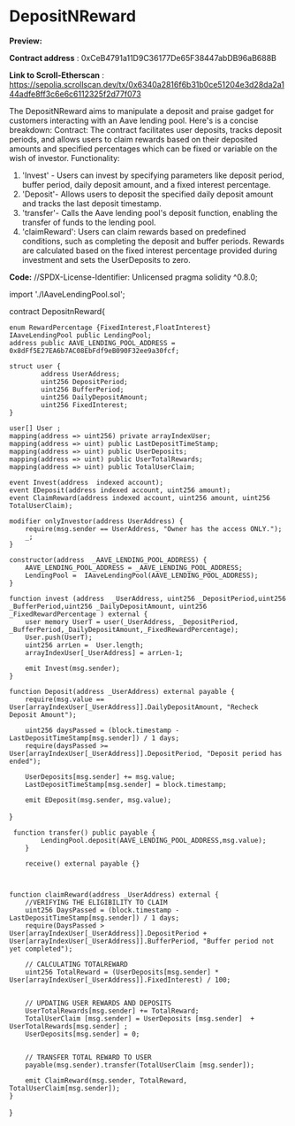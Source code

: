 # DepositNReward
**Preview:**

**Contract address** : 0xCeB4791a11D9C36177De65F38447abDB96aB688B

**Link to Scroll-Etherscan** : https://sepolia.scrollscan.dev/tx/0x6340a2816f6b31b0ce51204e3d28da2a144adfe8ff3c6e6c6112325f2d77f073

The DepositNReward aims to manipulate a deposit and praise gadget for customers interacting with an Aave lending pool. Here's  is a concise breakdown:
Contract:
The contract facilitates user deposits, tracks deposit periods, and allows users to claim rewards based on their deposited amounts and specified percentages which can be fixed or variable on the wish of investor.
Functionality:
1. 'Invest' - Users can invest by specifying parameters like deposit period, buffer period, daily deposit amount, and a fixed interest percentage.
2. 'Deposit'- Allows users to deposit the specified daily deposit amount and tracks the last deposit timestamp.
3. 'transfer'- Calls the Aave lending pool's deposit function, enabling the transfer of funds to the lending pool.
4. 'claimReward': Users can claim rewards based on predefined conditions, such as completing the deposit and buffer periods. Rewards are calculated based on the fixed interest percentage provided during investment and sets the UserDeposits to zero.


**Code:**
//SPDX-License-Identifier: Unlicensed
pragma solidity ^0.8.0;

import './IAaveLendingPool.sol';

contract DepositnReward{

    enum RewardPercentage {FixedInterest,FloatInterest}
    IAaveLendingPool public LendingPool;
    address public AAVE_LENDING_POOL_ADDRESS = 0x8dFf5E27EA6b7AC08EbFdf9eB090F32ee9a30fcf; 

    struct user {
            address UserAddress;
            uint256 DepositPeriod;
            uint256 BufferPeriod;
            uint256 DailyDepositAmount;
            uint256 FixedInterest;
    }

    user[] User ;
    mapping(address => uint256) private arrayIndexUser;
    mapping(address => uint) public LastDepositTimeStamp;
    mapping(address => uint) public UserDeposits;
    mapping(address => uint) public UserTotalRewards;
    mapping(address => uint) public TotalUserClaim;

    event Invest(address  indexed account);
    event EDeposit(address indexed account, uint256 amount);
    event ClaimReward(address indexed account, uint256 amount, uint256 TotalUserClaim);  
   
    modifier onlyInvestor(address UserAddress) {
        require(msg.sender == UserAddress, "Owner has the access ONLY.");
        _;
    } 

    constructor(address  _AAVE_LENDING_POOL_ADDRESS) {
        AAVE_LENDING_POOL_ADDRESS = _AAVE_LENDING_POOL_ADDRESS;
        LendingPool =  IAaveLendingPool(AAVE_LENDING_POOL_ADDRESS);
    }

    function invest (address  _UserAddress, uint256 _DepositPeriod,uint256 _BufferPeriod,uint256 _DailyDepositAmount, uint256 _FixedRewardPercentage ) external {
        user memory UserT = user(_UserAddress, _DepositPeriod, _BufferPeriod,_DailyDepositAmount,_FixedRewardPercentage);
        User.push(UserT);
        uint256 arrLen =  User.length;
        arrayIndexUser[_UserAddress] = arrLen-1;

        emit Invest(msg.sender);
    }

    function Deposit(address _UserAddress) external payable {
        require(msg.value == User[arrayIndexUser[_UserAddress]].DailyDepositAmount, "Recheck Deposit Amount");

        uint256 daysPassed = (block.timestamp - LastDepositTimeStamp[msg.sender]) / 1 days;
        require(daysPassed >= User[arrayIndexUser[_UserAddress]].DepositPeriod, "Deposit period has ended");

        UserDeposits[msg.sender] += msg.value;
        LastDepositTimeStamp[msg.sender] = block.timestamp;

        emit EDeposit(msg.sender, msg.value);
  }


     function transfer() public payable {
            LendingPool.deposit(AAVE_LENDING_POOL_ADDRESS,msg.value);
        }
        
        receive() external payable {}
        


    function claimReward(address _UserAddress) external {
        //VERIFYING THE ELIGIBILITY TO CLAIM
        uint256 DaysPassed = (block.timestamp - LastDepositTimeStamp[msg.sender]) / 1 days;
        require(DaysPassed > User[arrayIndexUser[_UserAddress]].DepositPeriod + User[arrayIndexUser[_UserAddress]].BufferPeriod, "Buffer period not yet completed");

        // CALCULATING TOTALREWARD
        uint256 TotalReward = (UserDeposits[msg.sender] * User[arrayIndexUser[_UserAddress]].FixedInterest) / 100;
        

        // UPDATING USER REWARDS AND DEPOSITS
        UserTotalRewards[msg.sender] += TotalReward;
        TotalUserClaim [msg.sender] = UserDeposits [msg.sender]  + UserTotalRewards[msg.sender] ;
        UserDeposits[msg.sender] = 0;
        

        // TRANSFER TOTAL REWARD TO USER
        payable(msg.sender).transfer(TotalUserClaim [msg.sender]);

        emit ClaimReward(msg.sender, TotalReward, TotalUserClaim[msg.sender]);
    }


}

